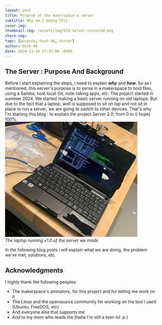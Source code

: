 ```yaml
---
layout: post
title: Purpose of the makerspace's server
subtitle: Why am I doing this
cover-img: 
thumbnail-img: /assets/img/Old-server-censored.png
share-img: 
tags: [purpose, hash-ak, server]
author: Hash-AK
date: 2024-11-24 17:32:00 -0500
---
```

## The Server : Purpose And Background
Before I start explaining the steps, i need to explain **_why_** and **_how_**. 
So as i mentioned, this server's purpose is to serve in a makerspace to host files, using a Samba, host local Git, note-taking apps, etc. The project started in summer 2024. We started making a basic server running on old laptops. But due to the fact that a laptop, well is supposed to _sit on lap_ and not sit in place to run a server, we are going to switch to other devices. That's why I'm starting this blog : to explain the project Server 2.0, from 0 to (i hope) 100%.  
![Image of the old laptop running Samba](/assets/img/Old-server-censored.png)  
_The laptop running v1.0 of the server we made_

In the following blog posts i will explain what we are doing, the problem we've met, solutions, etc.  
## Acknowledgments
I highly thank the following peoples: 
- The makerspace's animators, for this project and for letting me work on it
- The Linux and the opensource community for working on the tool i used (Ubuntu, FreeDOS, etc)
- And everyone else that supports me
- And to my mom who reads me (haha I'm still a teen lol :p )
